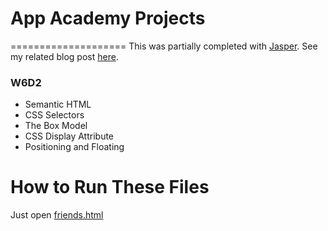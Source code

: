 # App Academy Projects
====================
This was partially completed with [Jasper](https://github.com/j4sper).  See my related blog post [here](http://blog.cssherry.com/post/108722550494/w6d2-css-all-the-cats).

### W6D2
* Semantic HTML
* CSS Selectors
* The Box Model
* CSS Display Attribute
* Positioning and Floating

# How to Run These Files
Just open [friends.html](./css-friends-gh-pages/skeleton/friends.html)
